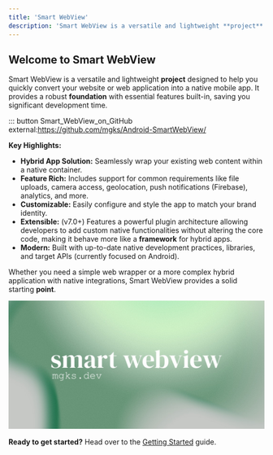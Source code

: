 ```yaml
---
title: 'Smart WebView'
description: 'Smart WebView is a versatile and lightweight **project** designed to help you quickly convert your website or web application into a native mobile app.'
---
```


## Welcome to Smart WebView

Smart WebView is a versatile and lightweight **project** designed to help you quickly convert your website or web application into a native mobile app. It provides a robust **foundation** with essential features built-in, saving you significant development time.

::: button Smart_WebView_on_GitHub external:https://github.com/mgks/Android-SmartWebView/

**Key Highlights:**

*   **Hybrid App Solution:** Seamlessly wrap your existing web content within a native container.
*   **Feature Rich:** Includes support for common requirements like file uploads, camera access, geolocation, push notifications (Firebase), analytics, and more.
*   **Customizable:** Easily configure and style the app to match your brand identity.
*   **Extensible:** (v7.0+) Features a powerful plugin architecture allowing developers to add custom native functionalities without altering the core code, making it behave more like a **framework** for hybrid apps.
*   **Modern:** Built with up-to-date native development practices, libraries, and target APIs (currently focused on Android).

Whether you need a simple web wrapper or a more complex hybrid application with native integrations, Smart WebView provides a solid starting **point**.

<img
  className="block dark:hidden"
  src="/assets/images/swv_banner.jpg"
  alt="SmartWebView Banner Light"
/>

**Ready to get started?** Head over to the [Getting Started](/smart-webview/getting-started) guide.